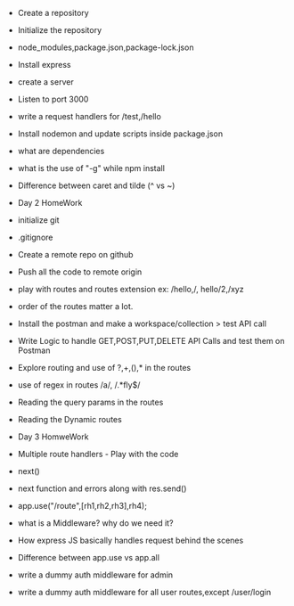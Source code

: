 - Create a repository
- Initialize the repository
- node_modules,package.json,package-lock.json
- Install express
- create a server
- Listen to port 3000 
- write a request handlers for /test,/hello
- Install nodemon and update scripts inside package.json
- what are dependencies
- what is the use of "-g" while npm install 
- Difference between caret and tilde (^ vs ~)

- Day 2 HomeWork
- initialize git
- .gitignore
- Create a remote repo on github
- Push all the code to remote origin 
- play with routes and routes extension ex: /hello,/, hello/2,/xyz
- order of the routes matter a lot. 
- Install the postman and make a workspace/collection > test API call
- Write Logic to handle GET,POST,PUT,DELETE API Calls and test them on Postman
- Explore routing and use of ?,+,(),* in the routes
- use of regex in routes /a/, /.*fly$/
- Reading the query params in the routes
- Reading the Dynamic routes 


- Day 3 HomweWork
- Multiple route handlers - Play with the code
- next()
- next function and errors along with res.send()
- app.use("/route",[rh1,rh2,rh3],rh4);
- what is a Middleware? why do we need it?
- How express JS basically handles request behind the scenes
- Difference between app.use vs app.all
- write a dummy auth middleware for admin
- write a dummy auth middleware for all user routes,except /user/login
  